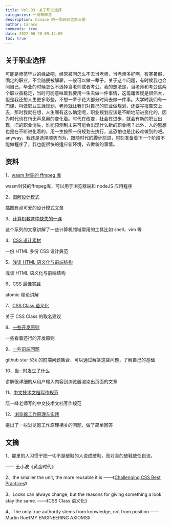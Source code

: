 ```yaml
---
title: Vol.03：关于职业选择
categories: 一周碎碎念
description: Canace 的一周碎碎念第三期
author: Canace
comments: true
date: 2022-06-20 09:14:09
toc: true
---
```

## 关于职业选择

可能是师范毕业的缘故吧，经常被问怎么不去当老师，当老师多好啊，有寒暑假，固定的职业，不会随便被解雇，一般可以做一辈子。关于这个问题，有时候我也会问自己，毕业的时候怎么不选择当老师或者考公。我的想法是，当老师和考公这两个职业虽稳定，当时可能意味着我要用一生去做一件事情，这毋庸置疑是很伟大，但是我还想人生更多彩些，不想一辈子花大部分时间去做一件事。大学时我们有一门课，叫做职业生涯规划，老师就让我们对自己的职业做规划，还要写报告交上去，那时我就在想，人生哪有这么确定呢，职业规划应该是不断地前进变化的，因为时代也在悄无声息奥的变化着。时代在改变，社会在进步，就会有新的职业出现，旧的职业消失，谁能预测到未来可能会出现什么新的职业呢？此外，人的思想也是在不断进化着的，用一生按照一份规划去执行，这恐怕也是比较难做到的吧。anyway，我还是选择顺势而为，跟随时代的脚步前进，时刻准备着下一个阶段不能做程序了，我也能很快的适应新环境，去做新的事情。

## 资料

1、[wasm 封装的 ffmpeg 库](https://github.com/ffmpegwasm/ffmpeg.wasm)

wasm封装的ffmpeg库，可以用于浏览器端和 nodeJS 应用程序

2、[图解设计模式](https://refactoring.guru/design-patterns/catalog)

插图有点可爱的设计模式文章

3、[计算机教育中缺失的一课](https://missing-semester-cn.github.io/)

这个系列的文章讲解了一些计算机领域常用的工具比如 shell，vim 等

4、[CSS 设计素材](https://github.com/mezzoblue/csszengarden.com)

一份 HTML 多份 CSS 设计典范

5、[浅谈 HTML 语义化与前端结构](https://nicolasgallagher.com/about-html-semantics-front-end-architecture/)

浅谈 HTML 语义化与前端结构

6、[CSS 最佳实践](https://www.smashingmagazine.com/2013/10/challenging-css-best-practices-atomic-approach/)

atomic 理论讲解

7、[CSS Class 语义化](https://www.w3.org/QA/Tips/goodclassnames)

关于 CSS Class 的取名建议

8、[一些开发原则](https://martinrue.com/my-engineering-axioms/)

一些看着还行的开发原则

9、[一些前端问题](https://github.com/h5bp/Front-end-Developer-Interview-Questions)

github star 53k 的前端问题集合，可以通过解答这些问题，了解自己的基础

10、[当···时发生了什么](https://github.com/skyline75489/what-happens-when-zh_CN)

讲解很详细的从用户输入内容到浏览器渲染出页面的文章

11、[中文技术文档写作规范](https://github.com/ruanyf/document-style-guide)

阮一峰老师写的中文技术文档写作规范

12、[浏览器工作原理与实践](https://blog.poetries.top/browser-working-principle/)

提出了一些浏览器工作原理相关的问题，做了简单回答

## 文摘

1、那里的人习惯于把一切不是破鞋的人说成破鞋，而对真的破鞋放任自流。

—— 王小波《黄金时代》

2、the smaller the unit, the more reusable it is ——《[Challenging CSS Best Practices](https://mp.weixin.qq.com/s/dSAitXlbLpnsM9uobezyhQ)》

3、Looks can always change, but the reasons for giving something a look stay the same.  ——《CSS Class 语义化》

4、The only true authority stems from knowledge, not from position —— Martin Rue《MY ENGINEERING AXIOMS》
